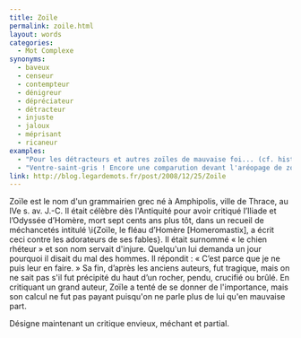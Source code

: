 ```yaml
---
title: Zoïle
permalink: zoile.html
layout: words
categories:
  - Mot Complexe
synonyms:
  - baveux
  - censeur
  - contempteur
  - dénigreur
  - dépréciateur
  - détracteur
  - injuste
  - jaloux
  - méprisant
  - ricaneur
examples:
  - "Pour les détracteurs et autres zoïles de mauvaise foi... (cf. histoires)"
  - "Ventre-saint-gris ! Encore une comparution devant l'aréopage de zoïlescoercitifs à tendance acrimonieuse ?"
link: http://blog.legardemots.fr/post/2008/12/25/Zoile
---
```


Zoïle est le nom d'un grammairien grec né à Amphipolis, ville de Thrace, au IVe s. av. J.-C. Il était célèbre dès l'Antiquité pour avoir critiqué l’Iliade et l’Odyssée d’Homère, mort sept cents ans plus tôt, dans un recueil de méchancetés intitulé \i{Zoïle, le fléau d’Homère [Homeromastix], a écrit ceci contre les adorateurs de ses fables}. Il était surnommé « le chien rhéteur » et son nom servait d'injure. Quelqu'un lui demanda un jour pourquoi il disait du mal des hommes. Il répondit : « C’est parce que je ne puis leur en faire. » Sa fin, d’après les anciens auteurs, fut tragique, mais on ne sait pas s'il fut précipité du haut d’un rocher, pendu, crucifié ou brûlé. En critiquant un grand auteur, Zoïle a tenté de se donner de l'importance, mais son calcul ne fut pas payant puisqu'on ne parle plus de lui qu'en mauvaise part.

Désigne maintenant un critique envieux, méchant et partial.
